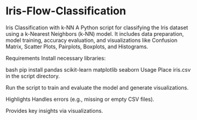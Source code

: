 # Iris-Flow-Classification

Iris Classification with k-NN
A Python script for classifying the Iris dataset using a k-Nearest Neighbors (k-NN) model. It includes data preparation, model training, accuracy evaluation, and visualizations like Confusion Matrix, Scatter Plots, Pairplots, Boxplots, and Histograms.

Requirements
Install necessary libraries:

bash
pip install pandas scikit-learn matplotlib seaborn
Usage
Place iris.csv in the script directory.

Run the script to train and evaluate the model and generate visualizations.

Highlights
Handles errors (e.g., missing or empty CSV files).

Provides key insights via visualizations.
